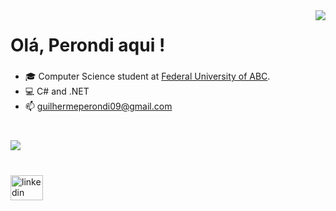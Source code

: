 <img src="https://media1.tenor.com/m/-CQ473YQu3MAAAAd/i-can%27t-wait-billy.gif" align="right">
<h1 align="left">Olá, Perondi aqui !</h1>

###

- :mortar_board: Computer Science student at [Federal University of ABC](https://www.ufabc.edu.br/).
- :computer: C# and .NET
- :mailbox: guilhermeperondi09@gmail.com

###

<br>

<div align="left">
   <img src="https://skillicons.dev/icons?i=angular,cs,dotnet,mysql" />
</div>

###

<br>
<div align="left">
  <a href="https://linkedin.com/in/guilherme perondi"><img src="https://raw.githubusercontent.com/maurodesouza/profile-readme-generator/master/src/assets/icons/social/linkedin/default.svg" width="52" height="40" alt="linkedin logo"  /></a> 
</div>

###
